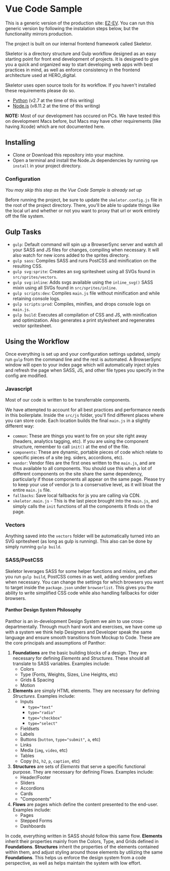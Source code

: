 # Vue Code Sample

This is a generic version of the production site: [EZ-EV](https://www.ez-ev.com/showroom). You can run this generic version by following the instalation steps below, but the functionality mirrors production.

The project is built on our internal frontend framework called Skeletor. 

Skeletor is a directory structure and Gulp workflow designed as an easy starting point for front end development of projects. It is designed to give you a quick and organized way to start developing web apps with best practices in mind, as well as enforce consistency in the frontend architecture used at HERO_digital. 

Skeletor uses open source tools for its workflow. If you haven't installed these requirements please do so.

-   [Python](https://www.python.org/downloads/) (v2.7 at the time of this writing)
-   [Node.js](https://nodejs.org/en/) (v8.11.2 at the time of this writing)

**NOTE:** Most of our development has occured on PCs. We have tested this on development Macs before, but Macs may have other requirements (like having Xcode) which are not documented here.

## Installing

-   Clone or Download this repository into your machine.
-   Open a terminal and install the Node.Js dependencies by running `npm install` in your project directory.

### Configuration

_You may skip this step as the Vue Code Sample is already set up_

Before running the project, be sure to update the `skeletor.config.js` file in the root of the project directory. There, you'll be able to update things like the local url and whether or not you want to proxy that url or work entirely off the file system.

## Gulp Tasks

 -	`gulp`: Default command will spin up a BrowserSync server and watch all your SASS and JS files for changes, compiling when necessary. It will also watch for new icons added to the sprites directory.
 -	`gulp sass`: Compiles SASS and runs PostCSS and minification on the resulting CSS.
 -	`gulp svg:sprite`: Creates an svg spritesheet using all SVGs found in `src/sprites/vectors`.
 -	`gulp svg:inline`: Adds svgs available using the `inline_svg()` SASS mixin using all SVGs found in `src/sprites/inline`.
 -	`gulp scripts:dev`: Compiles `main.js` file without minification and while retaining console logs.
 -	`gulp scripts:prod`: Compiles, minifies, and drops console logs on `main.js`.
 -	`gulp build`: Executes all compilation of CSS and JS, with minification and optimization. Also generates a print stylesheet and regenerates vector spritesheet.

## Using the Workflow

Once everything is set up and your configuration settings updated, simply run `gulp` from the command line and the rest is automated. A BrowserSync window will open to your index page which will automatically inject styles and refresh the page when SASS, JS, and other file types you specify in the config are modified. 

### Javascript

Most of our code is written to be transferrable components.  

We have attempted to account for all best practices and performance needs in this boilerplate. Inside the `src/js` folder, you'll find different places where you can store code. Each location builds the final `main.js` in a slightly different way:

 -	`common`: These are things you want to fire on your site right away (headers, analytics tagging, etc). If you are using the component structure, remember to call `init()` at the end of the file.
 -	`components`: These are dynamic, portable pieces of code which relate to specific pieces of a site (eg. siders, accordions, etc). 
 -	`vendor`: Vendor files are the first ones written to the `main.js`, and are thus available to all components. You should use this when a lot of different components on the site share the same dependency, particularly if those components all appear on the same page. Please try to keep your use of vendor js to a conservative level, as it will bloat the entire `main.js` file.
 -	`fallbacks`: Save local fallbacks for js you are calling via CDN.
 -	`skeletor.main.js` - This is the last piece brought into the `main.js`, and simply calls the `init` functions of all the components it finds on the page.

### Vectors

Anything saved into the `vectors` folder will be automatically turned into an SVG spritesheet (as long as gulp is running). This also can be done by simply running `gulp build`.

### SASS/PostCSS

Skeletor leverages SASS for some helper functions and mixins, and after you run `gulp build`, PostCSS comes in as well, adding vendor prefixes when necessary. You can change the settings for which browsers you want to target inside the `package.json` under `browserlist`. This gives you the ability to write simplified CSS code while also handling fallbacks for older browsers.

#### Panthor Design System Philosophy

Panthor is an in-development Design System we aim to use cross-departmentally. Through much hard work and exercises, we have come up with a system we think help Designers and Developer speak the same language and ensure smooth transitions from Mockup to Code. These are the core principals and assumptions of Panthor:

 1.	**Foundations** are the basic building blocks of a design. They are necessary for defining _Elements_ and _Structures_. These should all translate to SASS variables. Examples include:
	- Colors
	- Type (Fonts, Weights, Sizes, Line Heights, etc)
	- Grids & Spacing
	- Motion
2. **Elements** are simply HTML elements. They are necessary for defining _Structures_. Examples include:
	- Inputs
	  - `type="text"`
	  - `type="radio"`
	  - `type="checkbox"`
	  - `type="select"`
	- Fieldsets
	- Labels
	- Buttons (`button`, `type="submit"`, `a`, etc)
	- Links
	- Media (`img`, `video`, etc)
	- Tables
	- Copy (`h1`, `h2`, `p`, `caption`, etc)
3. **Structures** are sets of _Elements_ that serve a specific functional purpose. They are necessary for defining Flows. Examples include:
	- Header/Footer   
	- Sliders
	- Accordions
	- Cards
	- "Components"
4. **Flows** are pages which define the content presented to the end-user. Examples include:
	- Pages
	- Stepped Forms
	- Dashboards

In code, everything written in SASS should follow this same flow. **Elements** inherit their properties mainly from the Colors, Type, and Grids defined in **Foundations**. **Structures** inherit the properties of the elements contained within them, and adjust styling around those elements by utilizing the same **Foundations**. This helps us enforce the design system from a code perspective, as well as helps maintain the system with low effort.
